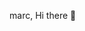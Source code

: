 marc, Hi there 👋

<!--
**obriqui/obriqui** is a ✨ _special_ ✨ repository because its `README.md` (this file) appears on your GitHub profile.

 ...
hii marc, diba I told you na by the end of march I'll explain how'd I catch feelings for you?
 
             So ano kasi, I realized kasi na my feelings for you doesn't fade tho nag karo'n ako ng ka rs. I don't even know na di pala nawala feelings ko for you but I does have feelings for someone too, ang red flag lng pakinggan hehe but I'm telling the truth so nasasayo if maniniwala ka.

             Nung second day na napunta ako sa section n'yo non is dun ako napunta malapit sayo diba? it's not obvious pero I'm looking at you the whole time na nandon ako using mga peripheral eyesight, and dun ko na realize na I'm not already have moveon kasi everytime na tumitingin ako sayo is naf-feel ko na nandun padin yung feelings ko, like parang di s'ya nawala and pabalikbalik s'ya anytime na makikita kita, 

             Just like what I've said, hindi kita kinakausap just b'cos I had feelings for you.Kinakausap kita kasi I really want to bring our closure back, yung times na we're really close to each other, we treating each other like BEST FRIENDS and I wanna bring the times that we're laughing at each other, copying each others answers, making a competition on recitation during AP. I just missed that, and I have someday we're that close to each other again.

             I like you, I like who you are, what you are I love your presence, your personality, appearance, I love how we're have lots in common. I'm glad to  have you as part of my life, thankyou for existing, thankyou for being who you really are around me, thankyou for all those advices you give, thankyou for being a kind person to me, thankyou kasi when I was talking to you, I feel safe and I know my worth, and lastly, thankyou kasi I can be what I am around you, that I don't have to fake my personality, and thankyou kasi when I'm talking to you I'm comfortable and no worries about how's life.

               I love how you makes my day, how you makes me happy, makes me feel worthy, makes me feel not unwanted, I love how you showed me how a friendship really is, tho it takes a few months before we talked again but your treatment never change, you really know how to make me smile.It's okay if you don't really care about my messages, and I'm sorry if sometimes I'm annoying, I'm sorry if I'm not that entertaining, I hope you'll understand:> 

               thankyou for your time  reading this short  message tho for me it's not enough to  express my feelings cuz I really don't know how to explain what I feel. All of this are true including that ''I like you". Have a nice day/night, ^ × ^ 
  

                                                                        -obi :>
